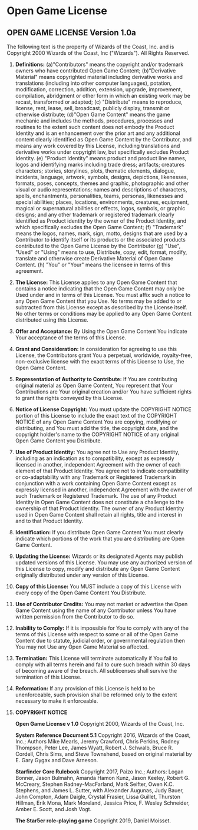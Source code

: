 # Open Game License

## OPEN GAME LICENSE Version 1.0a

The following text is the property of Wizards of the Coast, Inc. and is Copyright 2000 Wizards of the Coast, Inc ("Wizards"). 
All Rights Reserved.

1. **Definitions:** (a)"Contributors" means the copyright and/or trademark owners who have contributed Open Game Content;
(b)"Derivative Material" means copyrighted material including derivative works and translations (including into other
computer languages), potation, modification, correction, addition, extension, upgrade, improvement, compilation, abridgment
or other form in which an existing work may be recast, transformed or adapted; (c) "Distribute" means to reproduce, license, 
rent, lease, sell, broadcast, publicly display, transmit or otherwise distribute; (d)"Open Game Content" means the game 
mechanic and includes the methods, procedures, processes and routines to the extent such content does not embody the Product
Identity and is an enhancement over the prior art and any additional content clearly identified as Open Game Content by the
Contributor, and means any work covered by this License, including translations and derivative works under copyright law, but
specifically excludes Product Identity. (e) "Product Identity" means product and product line names, logos and identifying
marks including trade dress; artifacts; creatures characters; stories, storylines, plots, thematic elements, dialogue,
incidents, language, artwork, symbols, designs, depictions, likenesses, formats, poses, concepts, themes and graphic,
photographic and other visual or audio representations; names and descriptions of characters, spells, enchantments,
personalities, teams, personas, likenesses and special abilities; places, locations, environments, creatures, equipment,
magical or supernatural abilities or effects, logos, symbols, or graphic designs; and any other trademark or registered
trademark clearly identified as Product identity by the owner of the Product Identity, and which specifically excludes the
Open Game Content; (f) "Trademark" means the logos, names, mark, sign, motto, designs that are used by a Contributor to
identify itself or its products or the associated products contributed to the Open Game License by the Contributor (g) "Use",
"Used" or "Using" means to use, Distribute, copy, edit, format, modify, translate and otherwise create Derivative Material of 
Open Game Content. (h) "You" or "Your" means the licensee in terms of this agreement.
2. **The License:** This License applies to any Open Game Content that contains a notice indicating that the Open Game
Content may only be Used under and in terms of this License. You must affix such a notice to any Open Game Content that you
Use. No terms may be added to or subtracted from this License except as described by the License itself. No other terms or
conditions may be applied to any Open Game Content distributed using this License.
3. **Offer and Acceptance:** By Using the Open Game Content You indicate Your acceptance of the terms of this License.
4. **Grant and Consideration:** In consideration for agreeing to use this License, the Contributors grant You a perpetual,
worldwide, royalty-free, non-exclusive license with the exact terms of this License to Use, the Open Game Content.
5. **Representation of Authority to Contribute:** If You are contributing original material as Open Game Content, You
represent that Your Contributions are Your original creation and/or You have sufficient rights to grant the rights conveyed 
by this License.
6. **Notice of License Copyright:** You must update the COPYRIGHT NOTICE portion of this License to include the exact text of 
the COPYRIGHT NOTICE of any Open Game Content You are copying, modifying or distributing, and You must add the title, the 
copyright date, and the copyright holder's name to the COPYRIGHT NOTICE of any original Open Game Content you Distribute.
7. **Use of Product Identity:** You agree not to Use any Product Identity, including as an indication as to compatibility, 
except as expressly licensed in another, independent Agreement with the owner of each element of that Product Identity. You 
agree not to indicate compatibility or co-adaptability with any Trademark or Registered Trademark in conjunction with a work 
containing Open Game Content except as expressly licensed in another, independent Agreement with the owner of such Trademark 
or Registered Trademark. The use of any Product Identity in Open Game Content does not constitute a challenge to the 
ownership of that Product Identity. The owner of any Product Identity used in Open Game Content shall retain all rights, 
title and interest in and to that Product Identity.
8. **Identification:** If you distribute Open Game Content You must clearly indicate which portions of the work that you are 
distributing are Open Game Content.
9. **Updating the License:** Wizards or its designated Agents may publish updated versions of this License. You may use any 
authorized version of this License to copy, modify and distribute any Open Game Content originally distributed under any 
version of this License.
10. **Copy of this License:** You MUST include a copy of this License with every copy of the Open Game Content You 
Distribute.
11. **Use of Contributor Credits:** You may not market or advertise the Open Game Content using the name of any Contributor 
unless You have written permission from the Contributor to do so.
12. **Inability to Comply:** If it is impossible for You to comply with any of the terms of this License with respect to some 
or all of the Open Game Content due to statute, judicial order, or governmental regulation then You may not Use any Open Game 
Material so affected.
13. **Termination:** This License will terminate automatically if You fail to comply with all terms herein and fail to cure 
such breach within 30 days of becoming aware of the breach. All sublicenses shall survive the termination of this License.
14. **Reformation:** If any provision of this License is held to be unenforceable, such provision shall be reformed only to 
the extent necessary to make it enforceable.
15. **COPYRIGHT NOTICE**

    **Open Game License v 1.0** Copyright 2000, Wizards of the Coast, Inc.

    **System Reference Document 5.1** Copyright 2016, Wizards of the Coast, Inc.; Authors Mike Mearls, Jeremy Crawford, Chris 
    Perkins, Rodney Thompson, Peter Lee, James Wyatt, Robert J. Schwalb, Bruce R. Cordell, Chris Sims, and Steve Townshend, 
    based on original material by E. Gary Gygax and Dave Arneson.

    **Starfinder Core Rulebook** Copyright 2017, Paizo Inc.; Authors: Logan Bonner, Jason Bulmahn, Amanda Hamon Kunz, Jason 
    Keeley, Robert G. McCreary, Stephen Radney-MacFarland, Mark Seifter, Owen K.C. Stephens, and James L. Sutter, with 
    Alexander Augunas, Judy Bauer, John Compton, Adam Daigle, Crystal Frasier, Lissa Guillet, Thurston Hillman, Erik Mona, 
    Mark Moreland, Jessica Price, F. Wesley Schneider, Amber E. Scott, and Josh Vogt.

    **The Star5er role-playing game** Copyright 2019, Daniel Moisset.
